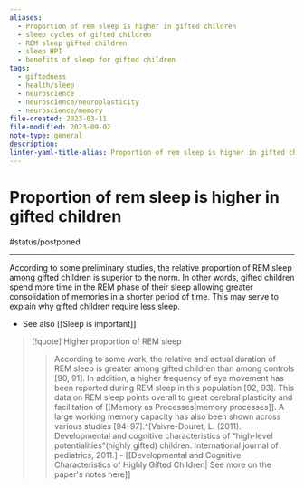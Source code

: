 ```yaml
---
aliases:
  - Proportion of rem sleep is higher in gifted children
  - sleep cycles of gifted children
  - REM sleep gifted children
  - sleep HPI
  - benefits of sleep for gifted children
tags:
  - giftedness
  - health/sleep
  - neuroscience
  - neuroscience/neuroplasticity
  - neuroscience/memory
file-created: 2023-03-11
file-modified: 2023-09-02
note-type: general
description: 
linter-yaml-title-alias: Proportion of rem sleep is higher in gifted children
---
```


# Proportion of rem sleep is higher in gifted children

#status/postponed

---

According to some preliminary studies, the relative proportion of REM sleep among gifted children is superior to the norm. In other words, gifted children spend more time in the REM phase of their sleep allowing greater consolidation of memories in a shorter period of time. This may serve to explain why gifted children require less sleep.

- See also [[Sleep is important]]

> [!quote] Higher proportion of REM sleep
> > According to some work, the relative and actual duration of REM sleep is greater among gifted children than among controls [90, 91]. In addition, a higher frequency of eye movement has been reported during REM sleep in this population [92, 93]. This data on REM sleep points overall to great cerebral plasticity and facilitation of [[Memory as Processes|memory processes]]. A large working memory capacity has also been shown across various studies [94–97].^[Vaivre-Douret, L. (2011). Developmental and cognitive characteristics of “high-level potentialities”(highly gifted) children. International journal of pediatrics, 2011.]
> > \- [[Developmental and Cognitive Characteristics of Highly Gifted Children| See more on the paper's notes here]]
